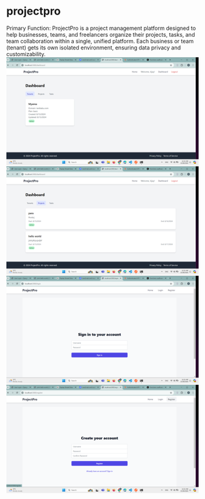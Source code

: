 # projectpro
Primary Function: ProjectPro is a project management platform designed to help businesses, teams, and freelancers organize their projects, tasks, and team collaboration within a single, unified platform. Each business or team (tenant) gets its own isolated environment, ensuring data privacy and customizability.
![Dashboard](img/dashboard.png)
![Project](img/projects.png)
![Login Page](img/login.png)
![RegisterPage](img/register.png)